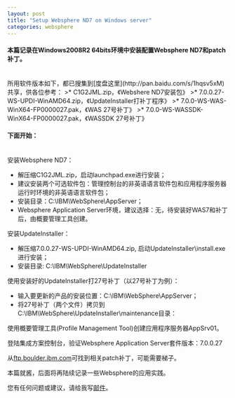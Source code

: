 ```yaml
---
layout: post
title: "Setup Websphere ND7 on Windows server"
categories: websphere
---
```

#### 本篇记录在Windows2008R2 64bits环境中安装配置Websphere ND7和patch补丁。
<br />
所用软件版本如下，都已搜集到[度盘这里](http://pan.baidu.com/s/1hqsv5xM)共享，供各位参考：
>* C1G2JML.zip，《Webshere ND7安装包》
>* 7.0.0.27-WS-UPDI-WinAMD64.zip，《UpdateInstaller打补丁程序》
>* 7.0.0-WS-WAS-WinX64-FP0000027.pak，《WAS 27号补丁》
>* 7.0.0-WS-WASSDK-WinX64-FP0000027.pak，《WASSDK 27号补丁》

#### 下面开始：
<br />
安装Websphere ND7：

* 解压缩C1G2JML.zip，启动launchpad.exe进行安装；
* 建议安装两个可选软件包：管理控制台的非英语语言软件包和应用程序服务器运行时环境的非英语语言软件包；
* 安装目录：C:\IBM\WebSphere\AppServer；
* Websphere Application Server环境，建议选择：无，待安装好WAS7和补丁后，由概要管理工具创建。

安装UpdateInstaller：

* 解压缩7.0.0.27-WS-UPDI-WinAMD64.zip, 启动UpdateInstaller\install.exe进行安装；
* 安装目录: C:\IBM\WebSphere\UpdateInstaller

使用安装好的UpdateInstaller打27号补丁（以27号补丁为例）：

* 输入要更新的产品的安装位置：C:\IBM\WebSphere\AppServer；
* 将27号补丁（两个文件）拷贝到C:\IBM\WebSphere\UpdateInstaller\maintenance目录：


使用概要管理工具(Profile Management Tool)创建应用程序服务器AppSrv01。

登陆集成方案控制台，验证Websphere Application Server套件版本：7.0.0.27

从[ftp.boulder.ibm.com](ftp://ftp.boulder.ibm.com/software/websphere/appserv/support/fixpacks)可找到相关patch补丁，可能需要梯子。

本篇就酱，后面将再陆续记录一些Websphere的应用实践。

您有任何问题或建议，请给我写[邮件](mailto:yinwer81@gmail.com)。
